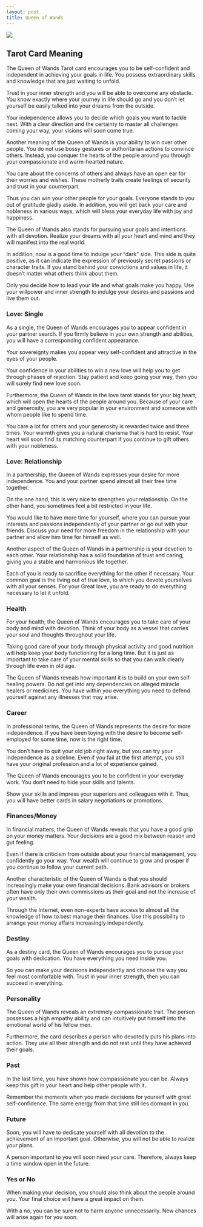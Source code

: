 ```yaml
---
layout: post
title: Queen of Wands
---
```


![](../images/Queen-of-Wands-Tarot-Card-Meaning-732x1024.webp)

## Tarot Card Meaning
The Queen of Wands Tarot card encourages you to be self-confident and independent in achieving your goals in life. You possess extraordinary skills and knowledge that are just waiting to unfold.

Trust in your inner strength and you will be able to overcome any obstacle. You know exactly where your journey in life should go and you don’t let yourself be easily talked into your dreams from the outside.

Your independence allows you to decide which goals you want to tackle next. With a clear direction and the certainty to master all challenges coming your way, your visions will soon come true.

Another meaning of the Queen of Wands is your ability to win over other people. You do not use bossy gestures or authoritarian actions to convince others. Instead, you conquer the hearts of the people around you through your compassionate and warm-hearted nature.

You care about the concerns of others and always have an open ear for their worries and wishes. These motherly traits create feelings of security and trust in your counterpart.

Thus you can win your other people for your goals. Everyone stands to you out of gratitude gladly aside. In addition, you will get back your care and nobleness in various ways, which will bless your everyday life with joy and happiness.

The Queen of Wands also stands for pursuing your goals and intentions with all devotion. Realize your dreams with all your heart and mind and they will manifest into the real world.

In addition, now is a good time to indulge your “dark” side. This side is quite positive, as it can indicate the expression of previously secret passions or character traits. If you stand behind your convictions and values in life, it doesn’t matter what others think about them.

Only you decide how to lead your life and what goals make you happy. Use your willpower and inner strength to indulge your desires and passions and live them out.


### Love: Single
As a single, the Queen of Wands encourages you to appear confident in your partner search. If you firmly believe in your own strength and abilities, you will have a corresponding confident appearance.

Your sovereignty makes you appear very self-confident and attractive in the eyes of your people.

Your confidence in your abilities to win a new love will help you to get through phases of rejection. Stay patient and keep going your way, then you will surely find new love soon.

Furthermore, the Queen of Wands in the love tarot stands for your big heart, which will open the hearts of the people around you. Because of your care and generosity, you are very popular in your environment and someone with whom people like to spend time.

You care a lot for others and your generosity is rewarded twice and three times. Your warmth gives you a natural charisma that is hard to resist. Your heart will soon find its matching counterpart if you continue to gift others with your nobleness.

### Love: Relationship
In a partnership, the Queen of Wands expresses your desire for more independence. You and your partner spend almost all their free time together.

On the one hand, this is very nice to strengthen your relationship. On the other hand, you sometimes feel a bit restricted in your life.

You would like to have more time for yourself, where you can pursue your interests and passions independently of your partner or go out with your friends. Discuss your need for more freedom in the relationship with your partner and allow him time for himself as well.

Another aspect of the Queen of Wands in a partnership is your devotion to each other. Your relationship has a solid foundation of trust and caring, giving you a stable and harmonious life together.

Each of you is ready to sacrifice everything for the other if necessary. Your common goal is the living out of true love, to which you devote yourselves with all your senses. For your Great love, you are ready to do everything necessary to let it unfold.


### Health

For your health, the Queen of Wands encourages you to take care of your body and mind with devotion. Think of your body as a vessel that carries your soul and thoughts throughout your life.

Taking good care of your body through physical activity and good nutrition will help keep
your body functioning for a long time. But it is just as important to take care of your mental skills so that you can walk clearly through life even in old age.

The Queen of Wands reveals how important it is to build on your own self-healing powers. Do not get into any dependencies on alleged miracle healers or medicines. You have within you everything you need to defend yourself against any illnesses that may arise.


### Career

In professional terms, the Queen of Wands represents the desire for more independence. If you have been toying with the desire to become self-employed for some time, now is the right time.

You don’t have to quit your old job right away, but you can try your independence as a sideline. Even if you fail at the first attempt, you still have your original profession and a lot of experience gained.

The Queen of Wands encourages you to be confident in your everyday work. You don’t need to hide your skills and talents.

Show your skills and impress your superiors and colleagues with it. Thus, you will have better cards in salary negotiations or promotions.


### Finances/Money

In financial matters, the Queen of Wands reveals that you have a good grip on your money matters. Your decisions are a good mix between reason and gut feeling.

Even if there is criticism from outside about your financial management, you confidently go your way. Your wealth will continue to grow and prosper if you continue to follow your current path.

Another characteristic of the Queen of Wands is that you should increasingly make your own financial decisions. Bank advisors or brokers often have only their own commissions as their goal and not the increase of your wealth.

Through the Internet, even non-experts have access to almost all the knowledge of how to best manage their finances. Use this possibility to arrange your money affairs increasingly independently.


### Destiny 

As a destiny card, the Queen of Wands encourages you to pursue your goals with dedication. You have everything you need inside you.

So you can make your decisions independently and choose the way you feel most comfortable with. Trust in your inner strength, then you can succeed in everything.


### Personality
The Queen of Wands reveals an extremely compassionate trait. The person possesses a high empathy ability and can intuitively put himself into the emotional world of his fellow men.

Furthermore, the card describes a person who devotedly puts his plans into action. They use all their strength and do not rest until they have achieved their goals.

### Past
In the last time, you have shown how compassionate you can be. Always keep this gift in your heart and help other people with it.

Remember the moments when you made decisions for yourself with great self-confidence. The same energy from that time still lies dormant in you.

### Future
Soon, you will have to dedicate yourself with all devotion to the achievement of an important goal. Otherwise, you will not be able to realize your plans.

A person important to you will soon need your care. Therefore, always keep a time window open in the future.

### Yes or No
When making your decision, you should also think about the people around you. Your final choice will have a great impact on them.

With a no, you can be sure not to harm anyone unnecessarily. New chances will arise again for you soon.
